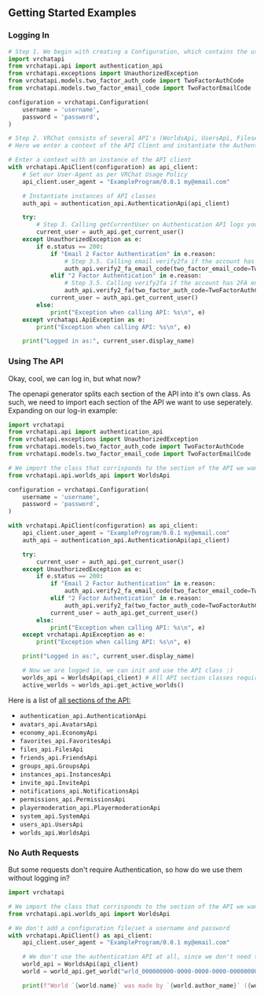 ## Getting Started Examples

### Logging In

```Python
# Step 1. We begin with creating a Configuration, which contains the username and password for authentication.
import vrchatapi
from vrchatapi.api import authentication_api
from vrchatapi.exceptions import UnauthorizedException
from vrchatapi.models.two_factor_auth_code import TwoFactorAuthCode
from vrchatapi.models.two_factor_email_code import TwoFactorEmailCode

configuration = vrchatapi.Configuration(
    username = 'username',
    password = 'password',
)

# Step 2. VRChat consists of several API's (WorldsApi, UsersApi, FilesApi, NotificationsApi, FriendsApi, etc...)
# Here we enter a context of the API Client and instantiate the Authentication API which is required for logging in.

# Enter a context with an instance of the API client
with vrchatapi.ApiClient(configuration) as api_client:
    # Set our User-Agent as per VRChat Usage Policy
    api_client.user_agent = "ExampleProgram/0.0.1 my@email.com"

    # Instantiate instances of API classes
    auth_api = authentication_api.AuthenticationApi(api_client)

    try:
        # Step 3. Calling getCurrentUser on Authentication API logs you in if the user isn't already logged in.
        current_user = auth_api.get_current_user()
    except UnauthorizedException as e:
        if e.status == 200:
            if "Email 2 Factor Authentication" in e.reason:
                # Step 3.5. Calling email verify2fa if the account has 2FA disabled
                auth_api.verify2_fa_email_code(two_factor_email_code=TwoFactorEmailCode(input("Email 2FA Code: ")))
            elif "2 Factor Authentication" in e.reason:
                # Step 3.5. Calling verify2fa if the account has 2FA enabled
                auth_api.verify2_fa(two_factor_auth_code=TwoFactorAuthCode(input("2FA Code: ")))
            current_user = auth_api.get_current_user()
        else:
            print("Exception when calling API: %s\n", e)
    except vrchatapi.ApiException as e:
        print("Exception when calling API: %s\n", e)

    print("Logged in as:", current_user.display_name)
```

### Using The API

Okay, cool, we can log in, but what now?  

The openapi generator splits each section of the API into it's own class. As such, we need to import each section of the API we want to use seperately. Expanding on our log-in example:

```Python
import vrchatapi
from vrchatapi.api import authentication_api
from vrchatapi.exceptions import UnauthorizedException
from vrchatapi.models.two_factor_auth_code import TwoFactorAuthCode
from vrchatapi.models.two_factor_email_code import TwoFactorEmailCode

# We import the class that corrisponds to the section of the API we want to use
from vrchatapi.api.worlds_api import WorldsApi

configuration = vrchatapi.Configuration(
    username = 'username',
    password = 'password',
)

with vrchatapi.ApiClient(configuration) as api_client:
    api_client.user_agent = "ExampleProgram/0.0.1 my@email.com"
    auth_api = authentication_api.AuthenticationApi(api_client)

    try:
        current_user = auth_api.get_current_user()
    except UnauthorizedException as e:
        if e.status == 200:
            if "Email 2 Factor Authentication" in e.reason:
                auth_api.verify2_fa_email_code(two_factor_email_code=TwoFactorEmailCode(input("Email 2FA Code: ")))
            elif "2 Factor Authentication" in e.reason:
                auth_api.verify2_fa(two_factor_auth_code=TwoFactorAuthCode(input("2FA Code: ")))
            current_user = auth_api.get_current_user()
        else:
            print("Exception when calling API: %s\n", e)
    except vrchatapi.ApiException as e:
        print("Exception when calling API: %s\n", e)

    print("Logged in as:", current_user.display_name)

    # Now we are logged in, we can init and use the API class :)
    worlds_api = WorldsApi(api_client) # All API section classes require an ApiClient object to be passed!
    active_worlds = worlds_api.get_active_worlds()
```

Here is a list of [all sections of the API:](https://github.com/vrchatapi/vrchatapi-python/tree/main/vrchatapi/api)
- `authentication_api.AuthenticationApi`
- `avatars_api.AvatarsApi`
- `economy_api.EconomyApi`
- `favorites_api.FavoritesApi`
- `files_api.FilesApi`
- `friends_api.FriendsApi`
- `groups_api.GroupsApi`
- `instances_api.InstancesApi`
- `invite_api.InviteApi`
- `notifications_api.NotificationsApi`
- `permissions_api.PermissionsApi`
- `playermoderation_api.PlayermoderationApi`
- `system_api.SystemApi`
- `users_api.UsersApi`
- `worlds_api.WorldsApi`

### No Auth Requests

But some requests don't require Authentication, so how do we use them without logging in?

```Python
import vrchatapi

# We import the class that corrisponds to the section of the API we want to use
from vrchatapi.api.worlds_api import WorldsApi

# We don't add a configuration file/set a username and password
with vrchatapi.ApiClient() as api_client:
    api_client.user_agent = "ExampleProgram/0.0.1 my@email.com"

    # We don't use the authentication API at all, since we don't need to
    world_api = WorldsApi(api_client)
    world = world_api.get_world("wrld_000000000-0000-0000-0000-000000000000")

    print(f"World `{world.name}` was made by `{world.author_name}` ({world.author_id})")
```